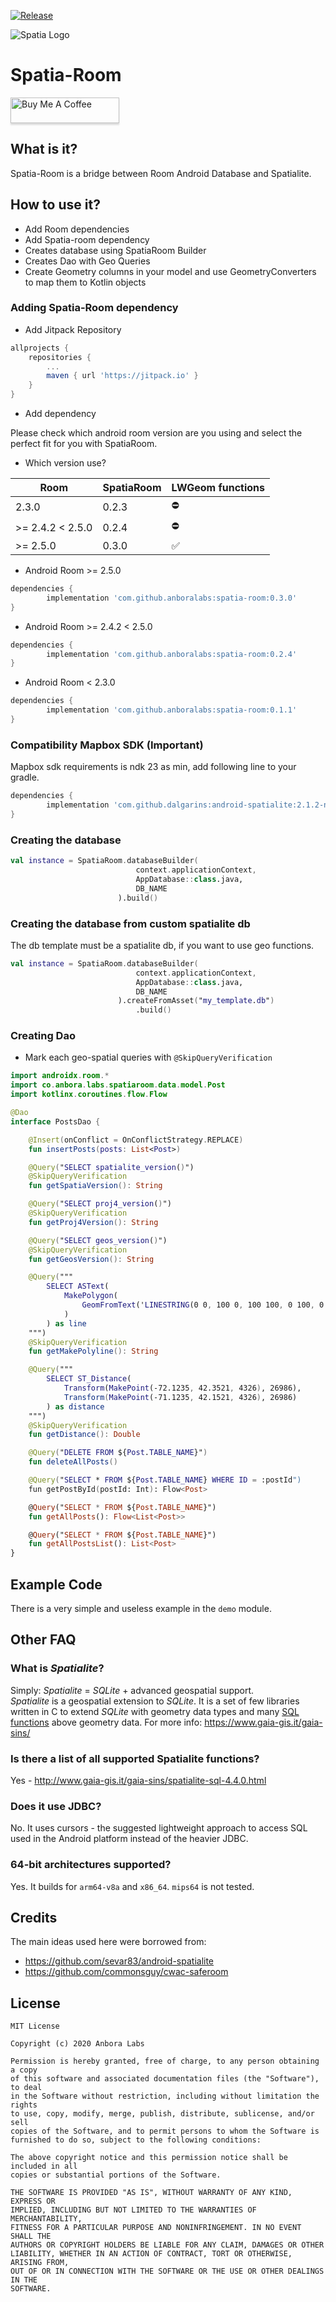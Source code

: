[![Release](https://jitpack.io/v/anboralabs/spatia-room.svg)](https://jitpack.io/#anboralabs/spatia-room)

![Spatia Logo](/resources/logo.png)

# Spatia-Room

<a href="https://www.buymeacoffee.com/dalgarins" target="_blank"><img src="https://www.buymeacoffee.com/assets/img/custom_images/orange_img.png" alt="Buy Me A Coffee" style="height: 41px !important;width: 174px !important;box-shadow: 0px 3px 2px 0px rgba(190, 190, 190, 0.5) !important;-webkit-box-shadow: 0px 3px 2px 0px rgba(190, 190, 190, 0.5) !important;" ></a>

## What is it?

Spatia-Room is a bridge between Room Android Database and Spatialite.

## How to use it?

- Add Room dependencies
- Add Spatia-room dependency
- Creates database using SpatiaRoom Builder
- Creates Dao with Geo Queries
- Create Geometry columns in your model and use GeometryConverters to map them to Kotlin objects

### Adding Spatia-Room dependency

- Add Jitpack Repository

```gradle
allprojects {
    repositories {
        ...
        maven { url 'https://jitpack.io' }
    }
}
```

- Add dependency

Please check which android room version are you using and select the perfect fit for you with SpatiaRoom.

- Which version use?

| Room             | SpatiaRoom | LWGeom functions   |
| ---------------- | ---------- | ------------------ |
| 2.3.0            | 0.2.3      | :no_entry:         |
| >= 2.4.2 < 2.5.0 | 0.2.4      | :no_entry:         |
| >= 2.5.0         | 0.3.0      | :white_check_mark: |

- Android Room >= 2.5.0

```gradle
dependencies {
        implementation 'com.github.anboralabs:spatia-room:0.3.0'
}
```

- Android Room >= 2.4.2 < 2.5.0

```gradle
dependencies {
        implementation 'com.github.anboralabs:spatia-room:0.2.4'
}
```

- Android Room < 2.3.0

```gradle
dependencies {
        implementation 'com.github.anboralabs:spatia-room:0.1.1'
}
```

### Compatibility Mapbox SDK (Important)

Mapbox sdk requirements is ndk 23 as min, add following line to your gradle.

```gradle
dependencies {
        implementation 'com.github.dalgarins:android-spatialite:2.1.2-ndk23-alpha'
}
```

### Creating the database

```kotlin
val instance = SpatiaRoom.databaseBuilder(
                            context.applicationContext,
                            AppDatabase::class.java,
                            DB_NAME
                        ).build()
```

### Creating the database from custom spatialite db

The db template must be a spatialite db, if you want to use geo functions.

```kotlin
val instance = SpatiaRoom.databaseBuilder(
                            context.applicationContext,
                            AppDatabase::class.java,
                            DB_NAME
                        ).createFromAsset("my_template.db")
                            .build()
```

### Creating Dao

- Mark each geo-spatial queries with `@SkipQueryVerification`

```kotlin
import androidx.room.*
import co.anbora.labs.spatiaroom.data.model.Post
import kotlinx.coroutines.flow.Flow

@Dao
interface PostsDao {

    @Insert(onConflict = OnConflictStrategy.REPLACE)
    fun insertPosts(posts: List<Post>)

    @Query("SELECT spatialite_version()")
    @SkipQueryVerification
    fun getSpatiaVersion(): String

    @Query("SELECT proj4_version()")
    @SkipQueryVerification
    fun getProj4Version(): String

    @Query("SELECT geos_version()")
    @SkipQueryVerification
    fun getGeosVersion(): String

    @Query("""
        SELECT ASText(
            MakePolygon(
                GeomFromText('LINESTRING(0 0, 100 0, 100 100, 0 100, 0 0)')
            )
        ) as line
    """)
    @SkipQueryVerification
    fun getMakePolyline(): String

    @Query("""
        SELECT ST_Distance(
            Transform(MakePoint(-72.1235, 42.3521, 4326), 26986),
            Transform(MakePoint(-71.1235, 42.1521, 4326), 26986)
        ) as distance
    """)
    @SkipQueryVerification
    fun getDistance(): Double

    @Query("DELETE FROM ${Post.TABLE_NAME}")
    fun deleteAllPosts()

    @Query("SELECT * FROM ${Post.TABLE_NAME} WHERE ID = :postId")
    fun getPostById(postId: Int): Flow<Post>

    @Query("SELECT * FROM ${Post.TABLE_NAME}")
    fun getAllPosts(): Flow<List<Post>>

    @Query("SELECT * FROM ${Post.TABLE_NAME}")
    fun getAllPostsList(): List<Post>
}
```

## Example Code

There is a very simple and useless example in the `demo` module.

## Other FAQ

### What is _Spatialite_?

Simply: _Spatialite_ = _SQLite_ + advanced geospatial support.<br> _Spatialite_
is a geospatial extension to _SQLite_. It is a set of few libraries written in C
to extend _SQLite_ with geometry data types and many
[SQL functions](http://www.gaia-gis.it/gaia-sins/spatialite-sql-4.3.0.html)
above geometry data. For more info: https://www.gaia-gis.it/gaia-sins/

### Is there a list of all supported Spatialite functions?

Yes - http://www.gaia-gis.it/gaia-sins/spatialite-sql-4.4.0.html

### Does it use JDBC?

No. It uses cursors - the suggested lightweight approach to access SQL used in
the Android platform instead of the heavier JDBC.

### 64-bit architectures supported?

Yes. It builds for `arm64-v8a` and `x86_64`. `mips64` is not tested.

## Credits

The main ideas used here were borrowed from:

- https://github.com/sevar83/android-spatialite
- https://github.com/commonsguy/cwac-saferoom

## License

```
MIT License

Copyright (c) 2020 Anbora Labs

Permission is hereby granted, free of charge, to any person obtaining a copy
of this software and associated documentation files (the "Software"), to deal
in the Software without restriction, including without limitation the rights
to use, copy, modify, merge, publish, distribute, sublicense, and/or sell
copies of the Software, and to permit persons to whom the Software is
furnished to do so, subject to the following conditions:

The above copyright notice and this permission notice shall be included in all
copies or substantial portions of the Software.

THE SOFTWARE IS PROVIDED "AS IS", WITHOUT WARRANTY OF ANY KIND, EXPRESS OR
IMPLIED, INCLUDING BUT NOT LIMITED TO THE WARRANTIES OF MERCHANTABILITY,
FITNESS FOR A PARTICULAR PURPOSE AND NONINFRINGEMENT. IN NO EVENT SHALL THE
AUTHORS OR COPYRIGHT HOLDERS BE LIABLE FOR ANY CLAIM, DAMAGES OR OTHER
LIABILITY, WHETHER IN AN ACTION OF CONTRACT, TORT OR OTHERWISE, ARISING FROM,
OUT OF OR IN CONNECTION WITH THE SOFTWARE OR THE USE OR OTHER DEALINGS IN THE
SOFTWARE.
```

